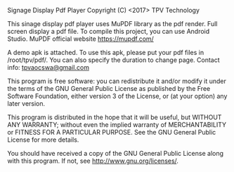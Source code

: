 Signage Display Pdf Player Copyright (C) <2017> TPV Technology

This sinage display pdf player uses MuPDF library as the pdf render. Full screen display a pdf file. To compile this project, you can use Android Studio. MuPDF official website https://mupdf.com/

A demo apk is attached. To use this apk, please put your pdf files in /root/tpv/pdf/.
You can also specify the duration to change page.
Contact info: tpvaocswa@gmail.com


This program is free software: you can redistribute it and/or modify it under the terms of the GNU General Public License as published by the Free Software Foundation, either version 3 of the License, or (at your option) any later version.

This program is distributed in the hope that it will be useful, but WITHOUT ANY WARRANTY; without even the implied warranty of MERCHANTABILITY or FITNESS FOR A PARTICULAR PURPOSE. See the GNU General Public License for more details.

You should have received a copy of the GNU General Public License along with this program. If not, see http://www.gnu.org/licenses/.

